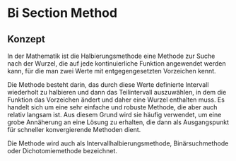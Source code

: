 # Bi Section Method

## Konzept

In der Mathematik ist die Halbierungsmethode eine Methode zur Suche nach der Wurzel, die auf jede kontinuierliche Funktion angewendet werden kann, für die man zwei Werte mit entgegengesetzten Vorzeichen kennt.

Die Methode besteht darin, das durch diese Werte definierte Intervall wiederholt zu halbieren und dann das Teilintervall auszuwählen, in dem die Funktion das Vorzeichen ändert und daher eine Wurzel enthalten muss. Es handelt sich um eine sehr einfache und robuste Methode, die aber auch relativ langsam ist. Aus diesem Grund wird sie häufig verwendet, um eine grobe Annäherung an eine Lösung zu erhalten, die dann als Ausgangspunkt für schneller konvergierende Methoden dient.

Die Methode wird auch als Intervallhalbierungsmethode, Binärsuchmethode oder Dichotomiemethode bezeichnet.
